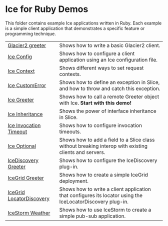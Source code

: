 # Ice for Ruby Demos

This folder contains example Ice applications written in Ruby. Each example is a simple client application that
demonstrates a specific feature or programming technique.

|                                                         |                                                                                                            |
|---------------------------------------------------------|------------------------------------------------------------------------------------------------------------|
| [Glacier2 greeter](./Glacier2/greeter/)                 | Shows how to write a basic Glacier2 client.                                                                |
| [Ice Config](./Ice/config/)                             | Shows how to configure a client application using an Ice configuration file.                               |
| [Ice Context](./Ice/context/)                           | Shows different ways to set request contexts.                                                              |
| [Ice CustomError](./Ice/customError/)                   | Shows how to define an exception in Slice, and how to throw and catch this exception.                      |
| [Ice Greeter](./Ice/greeter/)                           | Shows how to call a remote Greeter object with Ice. **Start with this demo!**                              |
| [Ice Inheritance](./Ice/inheritance/)                   | Shows the power of interface inheritance in Slice.                                                         |
| [Ice Invocation Timeout](./Ice/invocationTimeout/)      | Shows how to configure invocation timeouts.                                                                |
| [Ice Optional](./Ice/optional/)                         | Shows how to add a field to a Slice class without breaking interop with existing clients and servers.      |
| [IceDiscovery Greeter](./IceDiscovery/greeter/)         | Shows how to configure the IceDiscovery plug-in.                                                           |
| [IceGrid Greeter](./IceGrid/greeter)                    | Shows how to create a simple IceGrid deployment.                                                           |
| [IceGrid LocatorDiscovery](./IceGrid/locatorDiscovery/) | Shows how to write a client application that configures its locator using the IceLocatorDiscovery plug-in. |
| [IceStorm Weather](./IceStorm/weather/)                 | Shows how to use IceStorm to create a simple pub-sub application.                                          |
